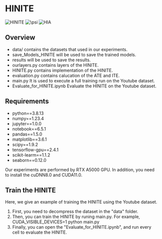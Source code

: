# HINITE
![HINITE](https://github.com/LINXF208/HINITE/edit/main/A4.png)
![$\psi$](https://github.com/LINXF208/HINITE/edit/main/A5.png)
![HIA](https://github.com/LINXF208/HINITE/edit/main/A6.png)
## Overview
- data/ contains the datasets that used in our experiments.
- save_Models_HINITE will be used to save the trained models.
- results will be used to save the results.
- ourlayers.py contains layers of the HINITE.
- HINITE.py contains implementation of the HINITE.
- evaluation.py contains calucation of the ATE and ITE.
- main.py It is used to execute a full training run on the Youtube dataset.
- Evaluate_for_HINITE.ipynb Evaluate the HINITE on the Youtube dataset.
## Requirements
- python==3.8.13
- numpy==1.23.4
- jupyter==1.0.0
- notebook==6.5.1
- pandas==1.5.0
- matplotlib==3.6.1
- scipy==1.9.2
- tensorflow-gpu==2.4.1
- scikit-learm==1.1.2
- seaborn==0.12.0 

Our experiments are performed by RTX A5000 GPU.  In addition, you need to install the cuDNN8.0 and CUDA11.0.
## Train the HINITE
Here, we give an example of training the HINITE using the Youtube dataset.

1. First, you need to decompress the dataset in the "data" folder. 
2. Then, you can train the HINITE by runing main.py. For example, CUDA_VISIBLE_DEVICES=1 python main.py
3. Finally, you can open the "Evaluate_for_HINITE.ipynb", and run every cell to evaluate the HINITE. 



